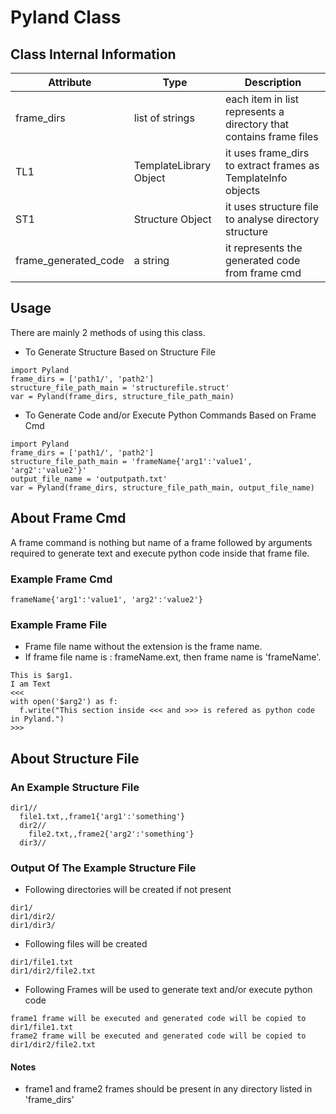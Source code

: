 # Pyland Class

## Class Internal Information

|Attribute|Type|Description
|---------|----|-----------|
|frame_dirs|list of strings|each item in list represents a directory that contains frame files|
|TL1|TemplateLibrary Object|it uses frame_dirs to extract frames as TemplateInfo objects|
|ST1|Structure Object|it uses structure file to analyse directory structure|
|frame_generated_code|a string|it represents the generated code from frame cmd|



## Usage

There are mainly 2 methods of using this class.


* To Generate Structure Based on Structure File
```
import Pyland
frame_dirs = ['path1/', 'path2']
structure_file_path_main = 'structurefile.struct'
var = Pyland(frame_dirs, structure_file_path_main)
```

* To Generate Code and/or Execute Python Commands Based on Frame Cmd
```
import Pyland
frame_dirs = ['path1/', 'path2']
structure_file_path_main = 'frameName{'arg1':'value1', 'arg2':'value2'}'
output_file_name = 'outputpath.txt'
var = Pyland(frame_dirs, structure_file_path_main, output_file_name)
```

## About Frame Cmd

A frame command is nothing but name of a frame followed by arguments required
to generate text and execute python code inside that frame file.

### Example Frame Cmd
```
frameName{'arg1':'value1', 'arg2':'value2'}
```
### Example Frame File 

* Frame file name without the extension is the frame name.
* If frame file name is : frameName.ext, then frame name is 'frameName'.

```
This is $arg1.
I am Text
<<<
with open('$arg2') as f:
  f.write("This section inside <<< and >>> is refered as python code in Pyland.")
>>>
```



## About Structure File

### An Example Structure File
```
dir1//
  file1.txt,,frame1{'arg1':'something'}
  dir2//
    file2.txt,,frame2{'arg2':'something'}
  dir3//
```

### Output Of The Example Structure File
* Following directories will be created if not present
```
dir1/
dir1/dir2/
dir1/dir3/
```

* Following files will be created
```
dir1/file1.txt
dir1/dir2/file2.txt
```

* Following Frames will be used to generate text and/or execute python code
```
frame1 frame will be executed and generated code will be copied to dir1/file1.txt
frame2 frame will be executed and generated code will be copied to dir1/dir2/file2.txt
```

#### Notes
* frame1 and frame2 frames should be present in any directory listed in 'frame_dirs'
